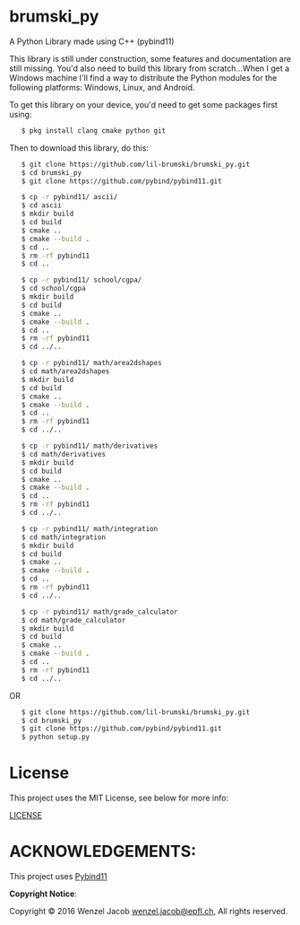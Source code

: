 # brumski_py

A Python Library made using C++ (pybind11)

This library is still under construction, some features and documentation are still missing. You'd also need to build this library from scratch...When I get a Windows machine I'll find a way to distribute the Python modules for the following platforms: Windows, Linux, and Android.

To get this library on your device, you'd need to get some packages first using:

```bash
   $ pkg install clang cmake python git
```

Then to download this library, do this:

```bash
   $ git clone https://github.com/lil-brumski/brumski_py.git
   $ cd brumski_py
   $ git clone https://github.com/pybind/pybind11.git

   $ cp -r pybind11/ ascii/
   $ cd ascii
   $ mkdir build 
   $ cd build
   $ cmake ..
   $ cmake --build .
   $ cd ..
   $ rm -rf pybind11
   $ cd ..

   $ cp -r pybind11/ school/cgpa/
   $ cd school/cgpa
   $ mkdir build 
   $ cd build
   $ cmake ..
   $ cmake --build .
   $ cd ..
   $ rm -rf pybind11
   $ cd ../..

   $ cp -r pybind11/ math/area2dshapes
   $ cd math/area2dshapes
   $ mkdir build 
   $ cd build
   $ cmake ..
   $ cmake --build .
   $ cd ..
   $ rm -rf pybind11
   $ cd ../..

   $ cp -r pybind11/ math/derivatives 
   $ cd math/derivatives 
   $ mkdir build 
   $ cd build
   $ cmake ..
   $ cmake --build .
   $ cd ..
   $ rm -rf pybind11
   $ cd ../..

   $ cp -r pybind11/ math/integration 
   $ cd math/integration 
   $ mkdir build 
   $ cd build
   $ cmake ..
   $ cmake --build .
   $ cd ..
   $ rm -rf pybind11
   $ cd ../..

   $ cp -r pybind11/ math/grade_calculator
   $ cd math/grade_calculator
   $ mkdir build 
   $ cd build
   $ cmake ..
   $ cmake --build .
   $ cd ..
   $ rm -rf pybind11
   $ cd ../..
```

OR

```bash
   $ git clone https://github.com/lil-brumski/brumski_py.git
   $ cd brumski_py
   $ git clone https://github.com/pybind/pybind11.git
   $ python setup.py
```

# License

This project uses the MIT License, see below for more info:

[LICENSE](https://github.com/lil-brumski/brumski_py/blob/main/LICENSE)

# ACKNOWLEDGEMENTS:

This project uses [Pybind11](https://github.com/pybind/pybind11)

**Copyright Notice**:

Copyright © 2016 Wenzel Jacob <wenzel.jacob@epfl.ch>, All rights reserved.

